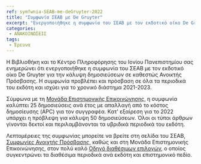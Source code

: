 ```yaml
---
ref: symfwnia-SEAB-me-deGruyter-2022
title: "Συμφωνία ΣΕΑΒ με De Gruyter"
excerpt: "Ενεργοποιήθηκε η συμφωνία του ΣΕΑΒ με τον εκδοτικό οίκο De Gruyter για την κάλυψη δημοσιεύσεων σε καθεστώς Ανοικτής Πρόσβασης."
categories:
 - ΑΝΑΚΟΙΝΩΣΕΙΣ
tags:
 - Έρευνα 
---
```


Η Βιβλιοθήκη και το Κέντρο Πληροφόρησης του Ιονίου Πανεπιστημίου σας ενημερώνει ότι ενεργοποιήθηκε η συμφωνία του ΣΕΑΒ με τον εκδοτικό οίκο De Gruyter για την κάλυψη δημοσιεύσεων σε καθεστώς Ανοικτής Πρόσβασης. Η συμφωνία προβλέπει και πρόσβαση σε όλα τα περιοδικά του εκδότη και ισχύει για το χρονικό διάστημα 2021-2023.

Σύμφωνα με τη [Μονάδα Επιστημονικής Επικοινώνησης](https://scholarly.heal-link.gr), η συμφωνία καλύπτει 25 δημοσιεύσεις ανά έτος με απαλλαγή από το κόστος δημοσίευσης (APC) για τον συγγραφέα. Κατ' εξαίρεση για το 2022 υπάρχει η πρόβλεψη για κάλυψη 50 δημοσιεύσεων. Όλοι οι τύποι άρθρων γίνονται δεκτοί και περιλαμβάνονται τα υβριδικά περιοδικά του εκδότη.

Λεπτομέρειες της συμφωνίας μπορείτε να βρείτε στη σελίδα του ΣΕΑΒ, [Συμφωνίες Ανοιχτής Πρόσβασης](https://www.heal-link.gr/%cf%83%cf%85%ce%bc%cf%86%cf%89%ce%bd%ce%af%ce%b5%cf%82-%ce%b1%ce%bd%ce%bf%ce%b9%cf%87%cf%84%ce%ae%cf%82-%cf%80%cf%81%cf%8c%cf%83%ce%b2%ce%b1%cf%83%ce%b7%cf%82), καθώς και στη Μονάδα Επιστημονικής Επικοινώνησης, στον πολύ καλό [Οδηγό διαθέσιμων επιλογών](https://scholarly.heal-link.gr/guide/#degruyter), ο οποίος συγκεντρώνει τα διαθέσιμα περιοδικά ανά εκδότη και επιστημονικό πεδίο.
